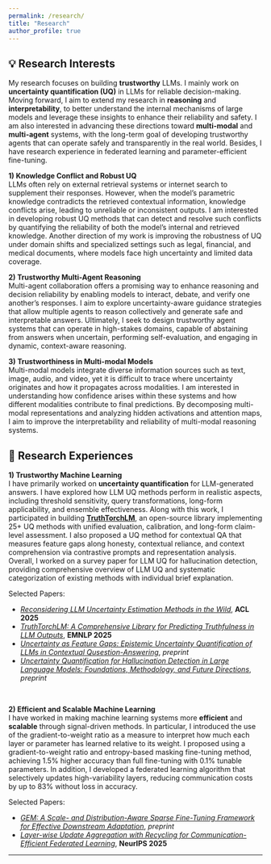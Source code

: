 ```yaml
---
permalink: /research/
title: "Research"
author_profile: true
---
```



## 💡 Research Interests

My research focuses on building **trustworthy** LLMs. I mainly work on **uncertainty quantification (UQ)** in LLMs for reliable decision-making. Moving forward, I aim to extend my research in **reasoning** and **interpretability**, to better understand the internal mechanisms of large models and leverage these insights to enhance their reliability and safety. I am also interested in advancing these directions toward **multi-modal** and **multi-agent** systems, with the long-term goal of developing trustworthy agents that can operate safely and transparently in the real world. Besides, I have research experience in federated learning and parameter-efficient fine-tuning.

**1) Knowledge Conflict and Robust UQ**  
LLMs often rely on external retrieval systems or internet search to supplement their responses. However, when the model’s parametric knowledge contradicts the retrieved contextual information, knowledge conflicts arise, leading to unreliable or inconsistent outputs. I am interested in developing robust UQ methods that can detect and resolve such conflicts by quantifying the reliability of both the model’s internal and retrieved knowledge. Another direction of my work is improving the robustness of UQ under domain shifts and specialized settings such as legal, financial, and medical documents, where models face high uncertainty and limited data coverage.

**2) Trustworthy Multi-Agent Reasoning**  
Multi-agent collaboration offers a promising way to enhance reasoning and decision reliability by enabling models to interact, debate, and verify one another’s responses. I aim to explore uncertainty-aware guidance strategies that allow multiple agents to reason collectively and generate safe and interpretable answers. Ultimately, I seek to design trustworthy agent systems that can operate in high-stakes domains, capable of abstaining from answers when uncertain, performing self-evaluation, and engaging in dynamic, context-aware reasoning.

**3) Trustworthiness in Multi-modal Models**  
Multi-modal models integrate diverse information sources such as text, image, audio, and video, yet it is difficult to trace where uncertainty originates and how it propagates across modalities. I am interested in understanding how confidence arises within these systems and how different modalities contribute to final predictions. By decomposing multi-modal representations and analyzing hidden activations and attention maps, I aim to improve the interpretability and reliability of multi-modal reasoning systems. 


## 🔬 Research Experiences

**1) Trustworthy Machine Learning**  
I have primarily worked on **uncertainty quantification** for LLM-generated answers. I have explored how LLM UQ methods perform in realistic aspects, including threshold sensitivity, query transformations, long-form applicability, and ensemble effectiveness. Along with this work, I participated in building [**TruthTorchLM**](https://github.com/Ybakman/TruthTorchLM), an open-source library implementing 25+ UQ methods with unified evaluation, calibration, and long-form claim-level assessment. I also proposed a UQ method for contextual QA that measures feature gaps along honesty, contextual reliance, and context comprehension via contrastive prompts and representation analysis. Overall, I worked on a survey paper for LLM UQ for hallucination detection, providing comprehensive overview of LLM UQ and systematic categorization of existing methods with individual brief explanation. 

Selected Papers:
- [*Reconsidering LLM Uncertainty Estimation Methods in the Wild*](https://arxiv.org/abs/2506.01114), **ACL 2025** 
- [*TruthTorchLM: A Comprehensive Library for Predicting Truthfulness in LLM Outputs*](https://arxiv.org/abs/2507.08203), **EMNLP 2025**
- [*Uncertainty as Feature Gaps: Epistemic Uncertainty Quantification of LLMs in Contextual Qusestion-Answering*](https://arxiv.org/abs/2510.02671), *preprint* 
- [*Uncertainty Quantification for Hallucination Detection in Large Language Models: Foundations, Methodology, and Future Directions*](https://arxiv.org/abs/2510.12040), *preprint*


<br>

**2) Efficient and Scalable Machine Learning**  
I have worked in making machine learning systems more **efficient** and **scalable** through signal-driven methods. In particular, I introduced the use of the gradient-to-weight ratio as a measure to interpret how much each layer or parameter has learned relative to its weight. I proposed using a gradient-to-weight ratio and entropy-based masking fine-tuning method, achieving 1.5% higher accuracy than full fine-tuning with 0.1% tunable parameters. In addition, I developed a federated learning algorithm that selectively updates high-variability layers, reducing communication costs by up to 83% without loss in accuracy. 

Selected Papers:  
- [*GEM: A Scale- and Distribution-Aware Sparse Fine-Tuning Framework for Effective Downstream Adaptation*](https://arxiv.org/abs/2508.16191), *preprint*
- [*Layer-wise Update Aggregation with Recycling for Communication-Efficient Federated Learning*](https://www.arxiv.org/abs/2503.11146), **NeurIPS 2025**


---

<!--
---
## 🌱 Ongoing Research (Coming soon!)

**Scale-Aware and Distribution-Sensitive Fine-Tuning**  
A parameter scale-aware and layer distribution-sensitive parameter-efficient fine-tuning framework

**In-Context Uncertainty Estimation**  
Uncertainty Quantification on knowledge conflict scenarios

**Foundational Modeling for AC-OPF with Federated Learning**  
Building a foundational GNN-based model for solving AC Optimal Power Flow (AC-OPF) problems using federated learning
-->
